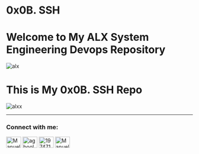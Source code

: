 # 0x0B. SSH

# Welcome to My ALX System Engineering Devops Repository

![alx](https://user-images.githubusercontent.com/110563322/185378867-15f6a19c-a417-4012-9a69-ad8dc252d295.jpeg)

# This is My 0x0B. SSH Repo

![alxx](https://user-images.githubusercontent.com/110563322/185378889-8d6595c4-b441-4a6d-8700-4c0043886cdf.jpg)

---

<h3 align="left">Connect with me:</h3>
<p align="left">
<a href="https://twitter.com/mpfanawagacha" target="blank"><img align="center" src="https://raw.githubusercontent.com/rahuldkjain/github-profile-readme-generator/master/src/images/icons/Social/twitter.svg" alt="Manuel Dinis Júnior" height="30" width="40" /></a>
<a href="https://linkedin.com/in/manuel-dinis-junior" target="blank"><img align="center" src="https://raw.githubusercontent.com/rahuldkjain/github-profile-readme-generator/master/src/images/icons/Social/linked-in-alt.svg" alt="agboola-olawale-damilola-7b2132246" height="30" width="40" /></a>
<a href="https://stackoverflow.com/users/21437069" target="blank"><img align="center" src="https://raw.githubusercontent.com/rahuldkjain/github-profile-readme-generator/master/src/images/icons/Social/stack-overflow.svg" alt="19747131" height="30" width="40" /></a>
<a href="https://instagram.com/manueldinisjunior" target="blank"><img align="center" src="https://raw.githubusercontent.com/rahuldkjain/github-profile-readme-generator/master/src/images/icons/Social/instagram.svg" alt="Manuel Dinis Júnior" height="30" width="40" /></a>
